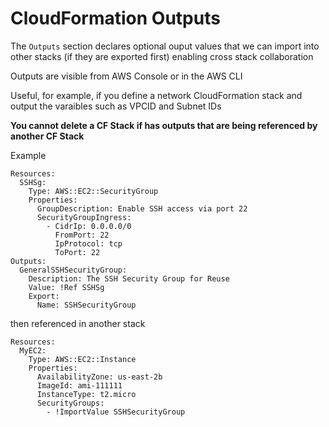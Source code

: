 # CloudFormation Outputs

The `Outputs` section declares optional ouput values that we can import into other stacks (if they are exported first) enabling cross stack collaboration 

Outputs are visible from AWS Console or in the AWS CLI

Useful, for example, if you define a network CloudFormation stack and output the varaibles such as VPCID and Subnet IDs

__You cannot delete a CF Stack if has outputs that are being referenced by another CF Stack__

Example

```
Resources:
  SSHSg:
    Type: AWS::EC2::SecurityGroup
    Properties:
      GroupDescription: Enable SSH access via port 22
      SecurityGroupIngress:
        - CidrIp: 0.0.0.0/0
          FromPort: 22
          IpProtocol: tcp
          ToPort: 22
Outputs:
  GeneralSSHSecurityGroup:
    Description: The SSH Security Group for Reuse
    Value: !Ref SSHSg
    Export:
      Name: SSHSecurityGroup
```

then referenced in another stack

```
Resources:
  MyEC2:
    Type: AWS::EC2::Instance
    Properties:
      AvailabilityZone: us-east-2b
      ImageId: ami-111111
      InstanceType: t2.micro
      SecurityGroups:
        - !ImportValue SSHSecurityGroup
```
